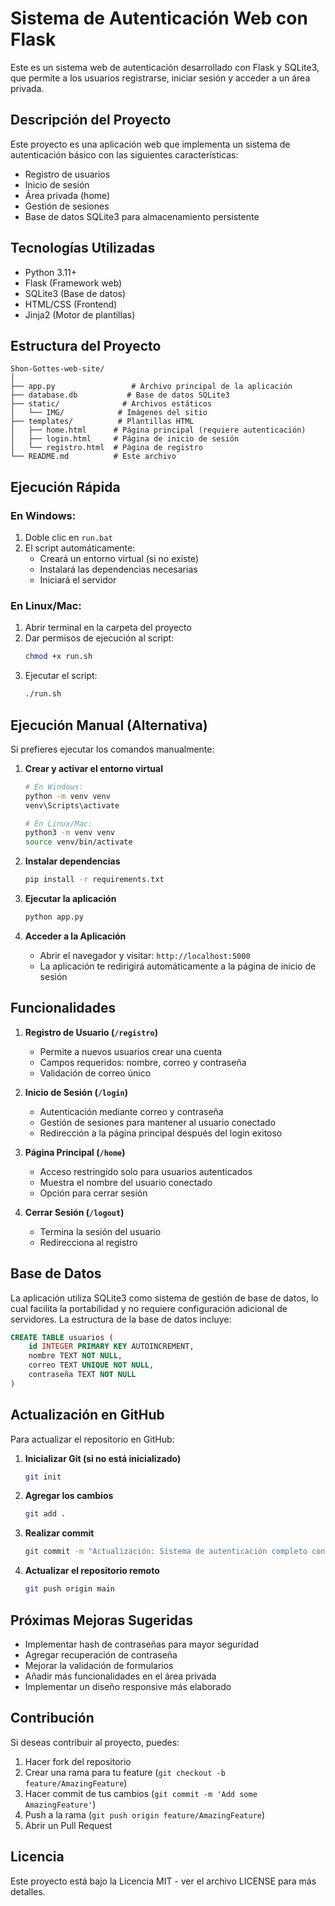 # Sistema de Autenticación Web con Flask

Este es un sistema web de autenticación desarrollado con Flask y SQLite3, que permite a los usuarios registrarse, iniciar sesión y acceder a un área privada.

## Descripción del Proyecto

Este proyecto es una aplicación web que implementa un sistema de autenticación básico con las siguientes características:

- Registro de usuarios
- Inicio de sesión
- Área privada (home)
- Gestión de sesiones
- Base de datos SQLite3 para almacenamiento persistente

## Tecnologías Utilizadas

- Python 3.11+
- Flask (Framework web)
- SQLite3 (Base de datos)
- HTML/CSS (Frontend)
- Jinja2 (Motor de plantillas)

## Estructura del Proyecto

```
Shon-Gottes-web-site/
│
├── app.py                 # Archivo principal de la aplicación
├── database.db           # Base de datos SQLite3
├── static/              # Archivos estáticos
│   └── IMG/            # Imágenes del sitio
├── templates/          # Plantillas HTML
│   ├── home.html      # Página principal (requiere autenticación)
│   ├── login.html     # Página de inicio de sesión
│   └── registro.html  # Página de registro
└── README.md          # Este archivo
```

## Ejecución Rápida

### En Windows:
1. Doble clic en `run.bat`
2. El script automáticamente:
   - Creará un entorno virtual (si no existe)
   - Instalará las dependencias necesarias
   - Iniciará el servidor

### En Linux/Mac:
1. Abrir terminal en la carpeta del proyecto
2. Dar permisos de ejecución al script:
   ```bash
   chmod +x run.sh
   ```
3. Ejecutar el script:
   ```bash
   ./run.sh
   ```

## Ejecución Manual (Alternativa)

Si prefieres ejecutar los comandos manualmente:

1. **Crear y activar el entorno virtual**
   ```bash
   # En Windows:
   python -m venv venv
   venv\Scripts\activate

   # En Linux/Mac:
   python3 -m venv venv
   source venv/bin/activate
   ```

2. **Instalar dependencias**
   ```bash
   pip install -r requirements.txt
   ```

3. **Ejecutar la aplicación**
   ```bash
   python app.py
   ```

4. **Acceder a la Aplicación**
   - Abrir el navegador y visitar: `http://localhost:5000`
   - La aplicación te redirigirá automáticamente a la página de inicio de sesión

## Funcionalidades

1. **Registro de Usuario (`/registro`)**
   - Permite a nuevos usuarios crear una cuenta
   - Campos requeridos: nombre, correo y contraseña
   - Validación de correo único

2. **Inicio de Sesión (`/login`)**
   - Autenticación mediante correo y contraseña
   - Gestión de sesiones para mantener al usuario conectado
   - Redirección a la página principal después del login exitoso

3. **Página Principal (`/home`)**
   - Acceso restringido solo para usuarios autenticados
   - Muestra el nombre del usuario conectado
   - Opción para cerrar sesión

4. **Cerrar Sesión (`/logout`)**
   - Termina la sesión del usuario
   - Redirecciona al registro

## Base de Datos

La aplicación utiliza SQLite3 como sistema de gestión de base de datos, lo cual facilita la portabilidad y no requiere configuración adicional de servidores. La estructura de la base de datos incluye:

```sql
CREATE TABLE usuarios (
    id INTEGER PRIMARY KEY AUTOINCREMENT,
    nombre TEXT NOT NULL,
    correo TEXT UNIQUE NOT NULL,
    contraseña TEXT NOT NULL
)
```

## Actualización en GitHub

Para actualizar el repositorio en GitHub:

1. **Inicializar Git (si no está inicializado)**
   ```bash
   git init
   ```

2. **Agregar los cambios**
   ```bash
   git add .
   ```

3. **Realizar commit**
   ```bash
   git commit -m "Actualización: Sistema de autenticación completo con documentación"
   ```

4. **Actualizar el repositorio remoto**
   ```bash
   git push origin main
   ```

## Próximas Mejoras Sugeridas

- Implementar hash de contraseñas para mayor seguridad
- Agregar recuperación de contraseña
- Mejorar la validación de formularios
- Añadir más funcionalidades en el área privada
- Implementar un diseño responsive más elaborado

## Contribución

Si deseas contribuir al proyecto, puedes:
1. Hacer fork del repositorio
2. Crear una rama para tu feature (`git checkout -b feature/AmazingFeature`)
3. Hacer commit de tus cambios (`git commit -m 'Add some AmazingFeature'`)
4. Push a la rama (`git push origin feature/AmazingFeature`)
5. Abrir un Pull Request

## Licencia

Este proyecto está bajo la Licencia MIT - ver el archivo LICENSE para más detalles.
